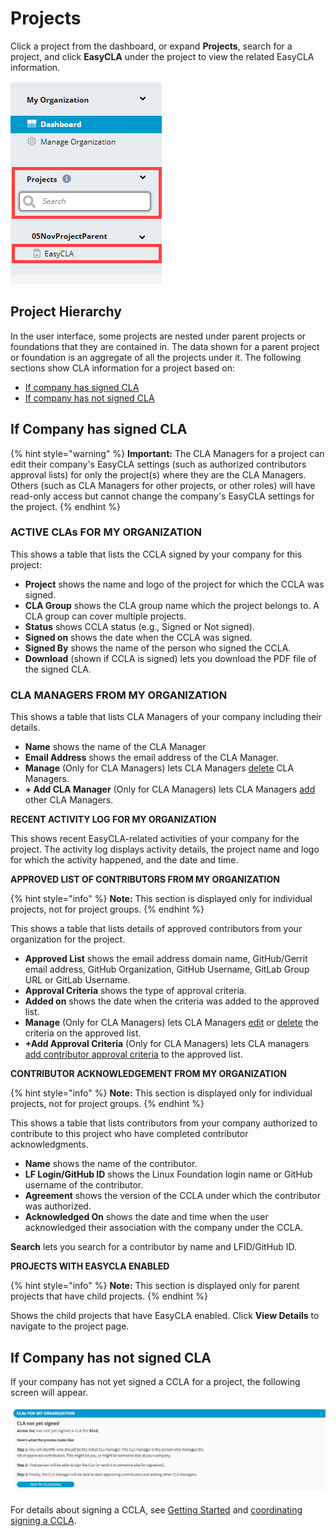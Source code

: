 # Projects

Click a project from the dashboard, or expand **Projects**, search for a project, and click **EasyCLA** under the project to view the related EasyCLA information.

![](../../../.gitbook/assets/search-a-project.png)

## Project Hierarchy

In the user interface, some projects are nested under parent projects or foundations that they are contained in. The data shown for a parent project or foundation is an aggregate of all the projects under it. The following sections show CLA information for a project based on:

* [If company has signed CLA](broken-reference)
* [If company has not signed CLA](broken-reference)

## If Company has signed CLA

{% hint style="warning" %}
**Important:** The CLA Managers for a project can edit their company's EasyCLA settings (such as authorized contributors approval lists) for only the project(s) where they are the CLA Managers. Others (such as CLA Managers for other projects, or other roles) will have read-only access but cannot change the company's EasyCLA settings for the project.
{% endhint %}

### ACTIVE CLAs FOR MY ORGANIZATION <a href="cla-for-my-organization" id="cla-for-my-organization"></a>

This shows a table that lists the CCLA signed by your company for this project:

* **Project** shows the name and logo of the project for which the CCLA was signed.
* **CLA Group** shows the CLA group name which the project belongs to. A CLA group can cover multiple projects.
* **Status** shows CCLA status (e.g., Signed or Not signed).
* **Signed on** shows the date when the CCLA was signed.
* **Signed By** shows the name of the person who signed the CCLA.
* **Download** (shown if CCLA is signed) lets you download the PDF file of the signed CLA.

### CLA MANAGERS FROM MY ORGANIZATION <a href="cla-managers-from-my-organization" id="cla-managers-from-my-organization"></a>

This shows a table that lists CLA Managers of your company including their details.

* **Name** shows the name of the CLA Manager
* **Email Address** shows the email address of the CLA Manager.
* **Manage** (Only for CLA Managers) lets CLA Managers [delete](broken-reference) CLA Managers.
* **+ Add CLA Manager** (Only for CLA Managers) lets CLA Managers [add](broken-reference) other CLA Managers.

**RECENT ACTIVITY LOG FOR MY ORGANIZATION**

This shows recent EasyCLA-related activities of your company for the project. The activity log displays activity details, the project name and logo for which the activity happened, and the date and time.

**APPROVED LIST OF CONTRIBUTORS FROM MY ORGANIZATION**

{% hint style="info" %}
**Note:** This section is displayed only for individual projects, not for project groups.
{% endhint %}

This shows a table that lists details of approved contributors from your organization for the project.

* **Approved List** shows the email address domain name, GitHub/Gerrit email address, GitHub Organization, GitHub Username, GitLab Group URL or GitLab Username.
* **Approval Criteria** shows the type of approval criteria.
* **Added on** shows the date when the criteria was added to the approved list.
* **Manage** (Only for CLA Managers) lets CLA Managers [edit](../../v1-deprecated/cla-manager/approve-contributors.md#edit-a-contributors-details) or [delete](../../v1-deprecated/cla-manager/approve-contributors.md#delete-a-contributors-details) the criteria on the approved list.
* **+Add Approval Criteria** (Only for CLA Managers) lets CLA managers [add contributor approval criteria](../../v1-deprecated/cla-manager/approve-contributors.md#add-contributor-s) to the approved list.

**CONTRIBUTOR ACKNOWLEDGEMENT FROM MY ORGANIZATION**

{% hint style="info" %}
**Note:** This section is displayed only for individual projects, not for project groups.
{% endhint %}

This shows a table that lists contributors from your company authorized to contribute to this project who have completed contributor acknowledgments.

* **Name** shows the name of the contributor.
* **LF Login/GitHub ID** shows the Linux Foundation login name or GitHub username of the contributor.
* **Agreement** shows the version of the CCLA under which the contributor was authorized.
* **Acknowledged On** shows the date and time when the user acknowledged their association with the company under the CCLA.

**Search** lets you search for a contributor by name and LFID/GitHub ID.

**PROJECTS WITH EASYCLA ENABLED**

{% hint style="info" %}
**Note:** This section is displayed only for parent projects that have child projects.
{% endhint %}

Shows the child projects that have EasyCLA enabled. Click **View Details** to navigate to the project page.

## If Company has not signed CLA

If your company has not yet signed a CCLA for a project, the following screen will appear.

![CLA not signed](../../../.gitbook/assets/company-has-not-signed-cla.png)

For details about signing a CCLA, see [Getting Started](../../v1-deprecated/getting-started/) and [coordinating signing a CCLA](broken-reference).
